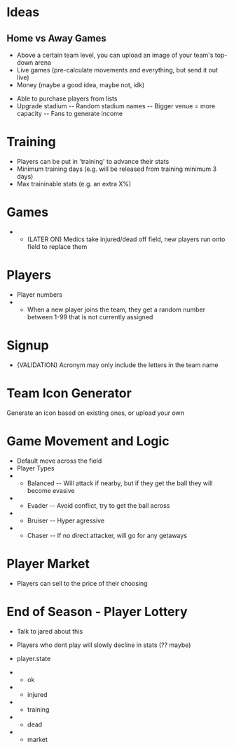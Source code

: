 # Ideas
## Home vs Away Games
* Above a certain team level, you can upload an image of your team's top-down arena
* Live games (pre-calculate movements and everything, but send it out live)
* Money (maybe a good idea, maybe not, idk)
- Able to purchase players from lists
- Upgrade stadium
-- Random stadium names
-- Bigger venue = more capacity
-- Fans to generate income

# Training
* Players can be put in 'training' to advance their stats
* Minimum training days (e.g. will be released from training minimum 3 days)
* Max traininable stats (e.g. an extra X%)

# Games
* * (LATER ON) Medics take injured/dead off field, new players run onto field to replace them

# Players
* Player numbers
* * When a new player joins the team, they get a random number between 1-99 that is not currently assigned

# Signup
* (VALIDATION) Acronym may only include the letters in the team name

# Team Icon Generator
Generate an icon based on existing ones, or upload your own

# Game Movement and Logic
* Default move across the field
* Player Types
* * Balanced
-- Will attack if nearby, but if they get the ball they will become evasive
* * Evader
-- Avoid conflict, try to get the ball across
* * Bruiser
-- Hyper agressive
* * Chaser
-- If no direct attacker, will go for any getaways

# Player Market
* Players can sell to the price of their choosing

# End of Season - Player Lottery
* Talk to jared about this

* Players who dont play will slowly decline in stats (?? maybe)

* player.state
* * ok
* * injured
* * training
* * dead
* * market
